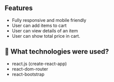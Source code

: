 
## Features

- Fully responsive and mobile friendly
- User can add items to cart
- User can view details of an item
- User can show total price in cart.

## 🚀 What technologies were used?

- react.js (create-react-app)
- react-dom-router
- react-bootstrap
